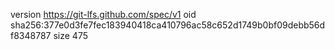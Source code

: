 version https://git-lfs.github.com/spec/v1
oid sha256:377e0d3fe7fec183940418ca410796ac58c652d1749b0bf09debb56df8348787
size 475
